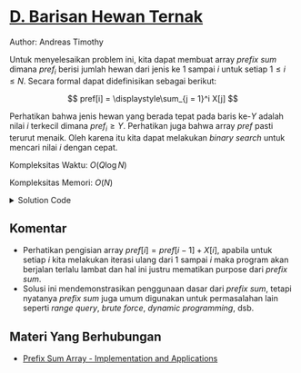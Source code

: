 # [D. Barisan Hewan Ternak](https://tlx.toki.id/courses/competitive/chapters/05/problems/D)

Author: Andreas Timothy

Untuk menyelesaikan problem ini, kita dapat membuat array _prefix sum_ dimana $pref_i$ berisi jumlah hewan dari jenis ke $1$ sampai $i$ untuk setiap $1 \leq i \leq N$. Secara formal dapat didefinisikan sebagai berikut:

$$
pref[i] = \displaystyle\sum_{j = 1}^i X[j]
$$

Perhatikan bahwa jenis hewan yang berada tepat pada baris ke-$Y$ adalah nilai $i$ terkecil dimana $pref_i \geq Y$. Perhatikan juga bahwa array $pref$ pasti terurut menaik. Oleh karena itu kita dapat melakukan _binary search_ untuk mencari nilai $i$ dengan cepat.

Kompleksitas Waktu: $O(Q \log N)$

Kompleksitas Memori: $O(N)$

<details>
  <summary>Solution Code</summary>

```c++
#include <bits/stdc++.h>
using namespace std;

const int maxn = 1e5 + 5;
int n, x, pref[maxn], q, ki, ka, mid, res, y;

int main() {
  cin >> n;
  for (int i = 1; i <= n; i++) {
    cin >> x;
    pref[i] = pref[i - 1] + x;
  }
  cin >> q;
  while (q--) {
    cin >> y;
    ki = 1, ka = n;
    while (ki <= ka) {
      mid = (ki + ka) / 2;
      if (pref[mid] >= y)
        res = mid, ka = mid - 1;
      else
        ki = mid + 1;
    }
    cout << res << '\n';
  }
}
```

</details>

## Komentar

- Perhatikan pengisian array $pref[i] = pref[i - 1] + X[i]$, apabila untuk setiap $i$ kita melakukan iterasi ulang dari $1$ sampai $i$ maka program akan berjalan terlalu lambat dan hal ini justru mematikan purpose dari _prefix sum_.
- Solusi ini mendemonstrasikan penggunaan dasar dari _prefix sum_, tetapi nyatanya _prefix sum_ juga umum digunakan untuk permasalahan lain seperti _range query_, _brute force_, _dynamic programming_, dsb.

## Materi Yang Berhubungan

- [Prefix Sum Array - Implementation and Applications](https://www.geeksforgeeks.org/prefix-sum-array-implementation-applications-competitive-programming/)
